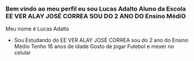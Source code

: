 ### Bem vindo ao meu perfil eu sou Lucas Adalto Aluno da Escola EE VER ALAY JOSÉ CORREA SOU DO 2 ANO DO Ensino MédiO

Meu nome é Lucas Adalto

 - Sou Estudando do EE VER ALAY JOSÉ CORREA sou do 2 ano do Ensino Médio
 Tenho 16 anos de idade
 Gosto de jogar Futebol e mexer no celular
